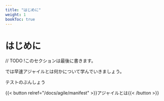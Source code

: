 ```yaml
---
title: "はじめに"
weight: 1
bookToc: true
---
```


# はじめに

// TODO
!このセクションは最後に書きます。

では早速アジャイルとは何かについて学んでいきましょう。


テストのぶんしょう

{{< button relref="/docs/agile/manifest" >}}アジャイルとは{{< /button >}}